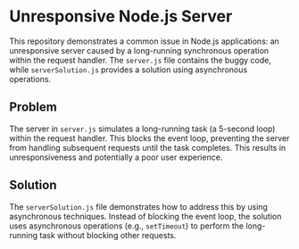 # Unresponsive Node.js Server

This repository demonstrates a common issue in Node.js applications: an unresponsive server caused by a long-running synchronous operation within the request handler.  The `server.js` file contains the buggy code, while `serverSolution.js` provides a solution using asynchronous operations.

## Problem

The server in `server.js` simulates a long-running task (a 5-second loop) within the request handler.  This blocks the event loop, preventing the server from handling subsequent requests until the task completes.  This results in unresponsiveness and potentially a poor user experience.

## Solution

The `serverSolution.js` file demonstrates how to address this by using asynchronous techniques.  Instead of blocking the event loop, the solution uses asynchronous operations (e.g., `setTimeout`) to perform the long-running task without blocking other requests.